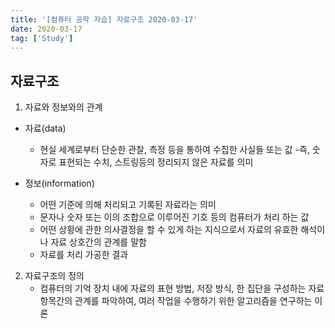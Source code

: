 ```yaml
---
title: '[컴퓨터 공학 자습] 자료구조 2020-03-17'
date: 2020-03-17
tag: ['Study']
---
```


## 자료구조

1. 자료와 정보와의 관계

- 자료(data)

  - 현실 세계로부터 단순한 관찰, 측정 등을 통하여 수집한 사실들 또는 값 -즉, 숫자로 표현되는 수치, 스트링등의 정리되지 않은 자료를 의미

- 정보(information)
  - 어떤 기준에 의해 처리되고 기록된 자료라는 의미
  - 문자나 숫자 또는 이의 조합으로 이루어진 기호 등의 컴퓨터가 처리 하는 값
  - 어떤 상황에 관한 의사결정을 할 수 있게 하는 지식으로서 자료의 유효한 해석이나 자료 상호간의 관계를 말함
  - 자료를 처리 가공한 결과

2. 자료구조의 정의
   - 컴퓨터의 기억 장치 내에 자료의 표현 방법, 저장 방식, 한 집단을 구성하는 자료 항목간의 관계를 파악하여, 여러 작업을 수행하기 위한 알고리즘을 연구하는 이론

